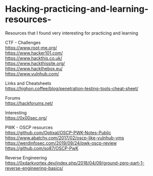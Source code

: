 # Hacking-practicing-and-learning-resources-
Resources that I found very interesting for practicing and learning

CTF - Challenges<br>
https://www.root-me.org/ <br>
https://www.hacker101.com/ <br>
https://www.hackthis.co.uk/ <br>
https://www.hackthissite.org/ <br>
https://www.hackthebox.eu/ <br>
https://www.vulnhub.com/ <br>


Links and Cheatsheets<br>
https://highon.coffee/blog/penetration-testing-tools-cheat-sheet/ <br>


Forums<br>
https://hackforums.net/ <br>


Interesting<br>
https://0x00sec.org/

PWK - OSCP resources<br>
https://github.com/Optixal/OSCP-PWK-Notes-Public <br>
https://www.abatchy.com/2017/02/oscp-like-vulnhub-vms <br>
https://werdinfosec.com/2019/09/24/pwk-oscp-review <br>
https://github.com/so87/OSCP-PwK <br>

Reverse Engineering<br>
https://0xdarkvortex.dev/index.php/2018/04/09/ground-zero-part-1-reverse-engineering-basics/<br>
